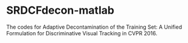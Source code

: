 # SRDCFdecon-matlab
The codes for Adaptive Decontamination of the Training Set: A Unified Formulation for Discriminative Visual Tracking in CVPR 2016.
